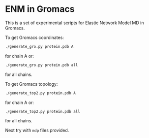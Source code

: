 # ENM in Gromacs

This is a set of experimental scripts for Elastic Network Model MD in Gromacs.

To get Gromacs coordinates:
```bash
./generate_gro.py protein.pdb A
```
for chain A or:
```bash
./generate_gro.py protein.pdb all
```
for all chains.

To get Gromacs topology:
```bash
./generate_top2.py protein.pdb A
```
for chain A or:
```bash
./generate_top2.py protein.pdb all
```
for all chains.

Next try with `mdp` files provided.


